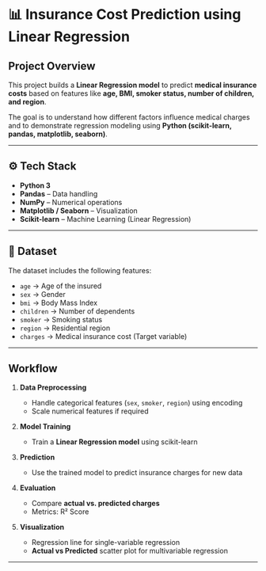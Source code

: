 # 📊 Insurance Cost Prediction using Linear Regression

##  Project Overview
This project builds a **Linear Regression model** to predict **medical insurance costs** based on features like **age, BMI, smoker status, number of children, and region**.  

The goal is to understand how different factors influence medical charges and to demonstrate regression modeling using **Python (scikit-learn, pandas, matplotlib, seaborn)**.

---

## ⚙ Tech Stack
- **Python 3**
- **Pandas** – Data handling  
- **NumPy** – Numerical operations  
- **Matplotlib / Seaborn** – Visualization  
- **Scikit-learn** – Machine Learning (Linear Regression)  

---

## 📂 Dataset
The dataset includes the following features:
- `age` → Age of the insured  
- `sex` → Gender  
- `bmi` → Body Mass Index  
- `children` → Number of dependents  
- `smoker` → Smoking status  
- `region` → Residential region  
- `charges` → Medical insurance cost (Target variable)  

---

##  Workflow
1. **Data Preprocessing**
   - Handle categorical features (`sex`, `smoker`, `region`) using encoding  
   - Scale numerical features if required  

2. **Model Training**
   - Train a **Linear Regression model** using scikit-learn  

3. **Prediction**
   - Use the trained model to predict insurance charges for new data  

4. **Evaluation**
   - Compare **actual vs. predicted charges**  
   - Metrics: R² Score

5. **Visualization**
   - Regression line for single-variable regression  
   - **Actual vs Predicted** scatter plot for multivariable regression  

---
